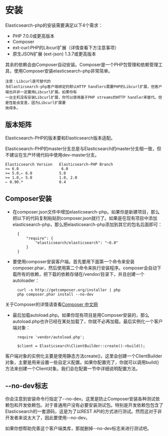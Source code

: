 # 安装

Elasticsearch-php的安装需要满足以下4个需求：

* PHP 7.0.0或更高版本
* Composer
* ext-curl:PHP的Libcurl扩展（详情查看下方注意事项）
* 原生JSON扩展 (ext-json) 1.3.7或更高版本

其余的依赖会由Composer自动安装。Composer是一个PHP包管理和依赖管理工具，使用Composer安装elasticsearch-php非常简单。

	注意：Libcurl是可替代的
	与Elasticsearch-php客户端绑定的默认HTTP handlers需要PHP的Libcurl扩展，但客户端也并非一定要用Libcurl扩展。如果你有
	一台主机没有安装Libcurl扩展，你可以使用基于PHP streams的HTTP handler来替代。但是性能会变差，因为Libcurl扩展要
	快得多。

## 版本矩阵

Elasticsearch-PHP的版本要和Elasticsearch版本适配。

Elasticsearch-PHP的master分支总是与Elasticsearch的master分支相一致，但不建议在生产环境代码中使用dev-master分支。

	Elasticsearch Version	Elasticsearch-PHP Branch
	>= 6.0                   6.0
	>= 5.0,⇐ 6.0            5.0
	>= 1.0,⇐ 5.0            1.0, 2.0
	⇐ 0.90.*                0.4

## Composer安装

* 在composer.json文件中增加elasticsearch-php。如果你是新建项目，那么把以下的代码复制粘贴到composer.json就行了。如果是在现有项目中添加elasticsearch-php，那么把elasticsearch-php添加到其它的包名后面即可：

		{
		    "require": {
		        "elasticsearch/elasticsearch": "~6.0"
		    }
		}

* 要使用composer安装客户端。首先要用下面第一个命令来安装composer.phar，然后使用第二个命令来执行安装程序。composer会自动下载所有的依赖，把下载的依赖存储在/vendor/目录下，并且创建一个autoloader：
	
		curl -s http://getcomposer.org/installer | php
		php composer.phar install --no-dev
关于Composer的详情请查看[Composer 中文网](https://www.phpcomposer.com/)

* 最后加载autoload.php。如果你现有项目是用Composer安装的，那么autoload.php也许已经在某处加载了，你就不必再加载。最后实例化一个客户端对象：
	
		require 'vendor/autoload.php';
		
		$client = Elasticsearch\ClientBuilder::create()->build();
客户端对象的实例化主要是使用静态方法create()，这里会创建一个ClientBuilder对象，主要是用来设置一些自定义配置。如果你配置完了，你就可以调用build()方法来创建一个Client对象。我们会在配置一节中详细说明配置方法。

## --no-dev标志

你会注意到安装命令行指定了--no-dev。这里是防止Composer安装各种测试依赖包和开发依赖包。对于普通用户没有必要安装测试包。特别是开发依赖包包含了Elasticsearch的一套源码，这是为了以REST API的方式进行测试。然而这对于非开发者来说太大了，因此要使用--no-dev。

如果你想帮助完善这个客户端类库，那就删掉--no-dev标志来进行测试吧。